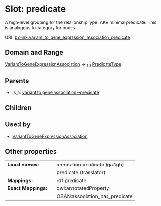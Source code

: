 
# Slot: predicate


A high-level grouping for the relationship type. AKA minimal predicate. This is analogous to category for nodes.

URI: [biolink:variant_to_gene_expression_association_predicate](https://w3id.org/biolink/vocab/variant_to_gene_expression_association_predicate)


## Domain and Range

[VariantToGeneExpressionAssociation](VariantToGeneExpressionAssociation.md) &#8594;  <sub>1..1</sub> [PredicateType](types/PredicateType.md)

## Parents

 *  is_a: [variant to gene association➞predicate](variant_to_gene_association_predicate.md)

## Children


## Used by

 * [VariantToGeneExpressionAssociation](VariantToGeneExpressionAssociation.md)

## Other properties

|  |  |  |
| --- | --- | --- |
| **Local names:** | | annotation predicate (ga4gh) |
|  | | predicate (translator) |
| **Mappings:** | | rdf:predicate |
| **Exact Mappings:** | | owl:annotatedProperty |
|  | | OBAN:association_has_predicate |

